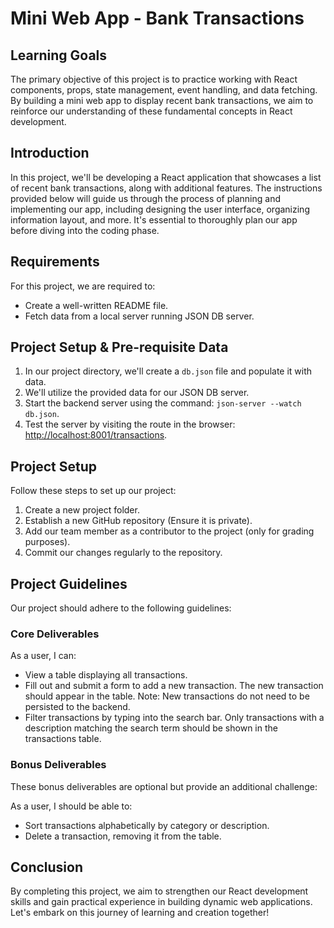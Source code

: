 # Mini Web App - Bank Transactions

## Learning Goals
The primary objective of this project is to practice working with React components, props, state management, event handling, and data fetching. By building a mini web app to display recent bank transactions, we aim to reinforce our understanding of these fundamental concepts in React development.

## Introduction
In this project, we'll be developing a React application that showcases a list of recent bank transactions, along with additional features. The instructions provided below will guide us through the process of planning and implementing our app, including designing the user interface, organizing information layout, and more. It's essential to thoroughly plan our app before diving into the coding phase.

## Requirements
For this project, we are required to:

- Create a well-written README file.
- Fetch data from a local server running JSON DB server.

## Project Setup & Pre-requisite Data
1. In our project directory, we'll create a `db.json` file and populate it with data.
2. We'll utilize the provided data for our JSON DB server.
3. Start the backend server using the command: `json-server --watch db.json`.
4. Test the server by visiting the route in the browser: [http://localhost:8001/transactions](http://localhost:8001/transactions).

## Project Setup
Follow these steps to set up our project:

1. Create a new project folder.
2. Establish a new GitHub repository (Ensure it is private).
3. Add our team member as a contributor to the project (only for grading purposes).
4. Commit our changes regularly to the repository.

## Project Guidelines
Our project should adhere to the following guidelines:

### Core Deliverables
As a user, I can:

- View a table displaying all transactions.
- Fill out and submit a form to add a new transaction. The new transaction should appear in the table. Note: New transactions do not need to be persisted to the backend.
- Filter transactions by typing into the search bar. Only transactions with a description matching the search term should be shown in the transactions table.

### Bonus Deliverables
These bonus deliverables are optional but provide an additional challenge:

As a user, I should be able to:

- Sort transactions alphabetically by category or description.
- Delete a transaction, removing it from the table.

## Conclusion
By completing this project, we aim to strengthen our React development skills and gain practical experience in building dynamic web applications. Let's embark on this journey of learning and creation together!
